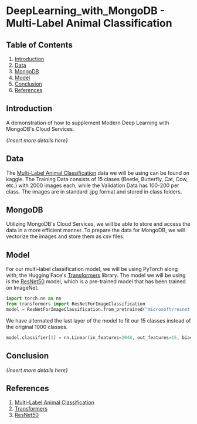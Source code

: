 # DeepLearning_with_MongoDB - Multi-Label Animal Classification

## Table of Contents

1. [Introduction](#introduction)
2. [Data](#data)
3. [MongoDB](#mongodb)
4. [Model](#model)
5. [Conclusion](#conclusion)
6. [References](#references)

## Introduction

A demonstration of how to supplement Modern Deep Learning with MongoDB's Cloud Services.

*{Insert more details here}*

## Data

The [Multi-Label Animal Classification](https://www.kaggle.com/datasets/utkarshsaxenadn/animal-image-classification-dataset) data we will be using can be found on kaggle. The Training Data consists of 15 clases (Beetle, Butterfly, Cat, Cow, etc.) with 2000 images each, while the Validation Data has 100-200 per class. The images are in standard .jpg format and stored in class folders.

## MongoDB

Utilizing MongoDB's Cloud Services, we will be able to store and access the data in a more efficient manner. To prepare the data for MongoDB, we will vectorize the images and store them as csv files.

## Model

For our multi-label classification model, we will be using PyTorch along with; the Hugging Face's [Transformers](https://huggingface.co/transformers/) library. The model we will be using is the [ResNet50](https://huggingface.co/microsoft/resnet-50) model, which is a pre-trained model that has been trained on ImageNet.

```python
import torch.nn as nn
from transformers import ResNetForImageClassification
model = ResNetForImageClassification.from_pretrained("microsoft/resnet-50")
```

We have alternated the last layer of the model to fit our 15 classes instead of the original 1000 classes.

```python
model.classifier[1] = nn.Linear(in_features=2048, out_features=15, bias=True)
```

## Conclusion

*{Insert more details here}*


## References

1. [Multi-Label Animal Classification](https://www.kaggle.com/datasets/utkarshsaxenadn/animal-image-classification-dataset)
2. [Transformers](https://huggingface.co/transformers/)
3. [ResNet50](https://huggingface.co/microsoft/resnet-50)
